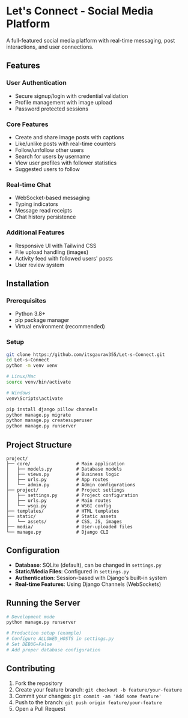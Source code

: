 # Let's Connect - Social Media Platform

A full-featured social media platform with real-time messaging, post interactions, and user connections.

## Features

### User Authentication
- Secure signup/login with credential validation
- Profile management with image upload
- Password protected sessions

### Core Features
- Create and share image posts with captions
- Like/unlike posts with real-time counters
- Follow/unfollow other users
- Search for users by username
- View user profiles with follower statistics
- Suggested users to follow

### Real-time Chat
- WebSocket-based messaging
- Typing indicators
- Message read receipts
- Chat history persistence

### Additional Features
- Responsive UI with Tailwind CSS
- File upload handling (images)
- Activity feed with followed users' posts
- User review system

## Installation

### Prerequisites
- Python 3.8+
- pip package manager
- Virtual environment (recommended)

### Setup
```bash
git clone https://github.com/itsgaurav355/Let-s-Connect.git
cd Let-s-Connect
python -m venv venv

# Linux/Mac
source venv/bin/activate

# Windows
venv\Scripts\activate

pip install django pillow channels
python manage.py migrate
python manage.py createsuperuser
python manage.py runserver
```

## Project Structure
```
project/
├── core/                 # Main application
│   ├── models.py         # Database models
│   ├── views.py          # Business logic
│   ├── urls.py           # App routes
│   └── admin.py          # Admin configurations
├── project/              # Project settings
│   ├── settings.py       # Project configuration
│   ├── urls.py           # Main routes
│   └── wsgi.py           # WSGI config
├── templates/            # HTML templates
├── static/               # Static assets
│   └── assets/           # CSS, JS, images
├── media/                # User-uploaded files
└── manage.py             # Django CLI
```

## Configuration
- **Database**: SQLite (default), can be changed in `settings.py`
- **Static/Media Files**: Configured in `settings.py`
- **Authentication**: Session-based with Django's built-in system
- **Real-time Features**: Using Django Channels (WebSockets)

## Running the Server
```bash
# Development mode
python manage.py runserver

# Production setup (example)
# Configure ALLOWED_HOSTS in settings.py
# Set DEBUG=False
# Add proper database configuration
```

## Contributing
1. Fork the repository
2. Create your feature branch: `git checkout -b feature/your-feature`
3. Commit your changes: `git commit -am 'Add some feature'`
4. Push to the branch: `git push origin feature/your-feature`
5. Open a Pull Request

